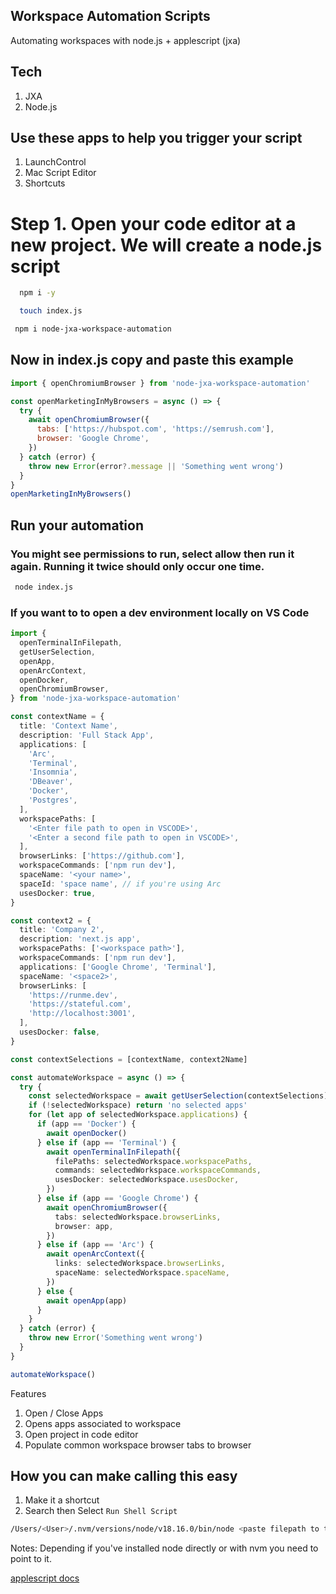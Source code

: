 ## Workspace Automation Scripts

Automating workspaces with node.js + applescript (jxa)

## Tech

1. JXA
2. Node.js

## Use these apps to help you trigger your script

1. LaunchControl
2. Mac Script Editor
3. Shortcuts

# Step 1. Open your code editor at a new project. We will create a node.js script

```sh
  npm i -y
```

```sh
  touch index.js
```

```sh
 npm i node-jxa-workspace-automation
```

## Now in index.js copy and paste this example

```js
import { openChromiumBrowser } from 'node-jxa-workspace-automation'

const openMarketingInMyBrowsers = async () => {
  try {
    await openChromiumBrowser({
      tabs: ['https://hubspot.com', 'https://semrush.com'],
      browser: 'Google Chrome',
    })
  } catch (error) {
    throw new Error(error?.message || 'Something went wrong')
  }
}
openMarketingInMyBrowsers()
```

## Run your automation

### You might see permissions to run, select allow then run it again. Running it twice should only occur one time.

```sh
 node index.js
```

### If you want to to open a dev environment locally on VS Code

```ts
import {
  openTerminalInFilepath,
  getUserSelection,
  openApp,
  openArcContext,
  openDocker,
  openChromiumBrowser,
} from 'node-jxa-workspace-automation'

const contextName = {
  title: 'Context Name',
  description: 'Full Stack App',
  applications: [
    'Arc',
    'Terminal',
    'Insomnia',
    'DBeaver',
    'Docker',
    'Postgres',
  ],
  workspacePaths: [
    '<Enter file path to open in VSCODE>',
    '<Enter a second file path to open in VSCODE>',
  ],
  browserLinks: ['https://github.com'],
  workspaceCommands: ['npm run dev'],
  spaceName: '<your name>',
  spaceId: 'space name', // if you're using Arc
  usesDocker: true,
}

const context2 = {
  title: 'Company 2',
  description: 'next.js app',
  workspacePaths: ['<workspace path>'],
  workspaceCommands: ['npm run dev'],
  applications: ['Google Chrome', 'Terminal'],
  spaceName: '<space2>',
  browserLinks: [
    'https://runme.dev',
    'https://stateful.com',
    'http://localhost:3001',
  ],
  usesDocker: false,
}

const contextSelections = [contextName, context2Name]

const automateWorkspace = async () => {
  try {
    const selectedWorkspace = await getUserSelection(contextSelections)
    if (!selectedWorkspace) return 'no selected apps'
    for (let app of selectedWorkspace.applications) {
      if (app == 'Docker') {
        await openDocker()
      } else if (app == 'Terminal') {
        await openTerminalInFilepath({
          filePaths: selectedWorkspace.workspacePaths,
          commands: selectedWorkspace.workspaceCommands,
          usesDocker: selectedWorkspace.usesDocker,
        })
      } else if (app == 'Google Chrome') {
        await openChromiumBrowser({
          tabs: selectedWorkspace.browserLinks,
          browser: app,
        })
      } else if (app == 'Arc') {
        await openArcContext({
          links: selectedWorkspace.browserLinks,
          spaceName: selectedWorkspace.spaceName,
        })
      } else {
        await openApp(app)
      }
    }
  } catch (error) {
    throw new Error('Something went wrong')
  }
}

automateWorkspace()
```

Features

1. Open / Close Apps
2. Opens apps associated to workspace
3. Open project in code editor
4. Populate common workspace browser tabs to browser

## How you can make calling this easy

1. Make it a shortcut
2. Search then Select `Run Shell Script`

```sh
/Users/<User>/.nvm/versions/node/v18.16.0/bin/node <paste filepath to this script>
```

Notes:
Depending if you've installed node directly or with nvm you need to point to it.

[applescript docs](https://developer.apple.com/library/archive/documentation/AppleScript/Conceptual/AppleScriptLangGuide/reference/ASLR_error_codes.html#//apple_ref/doc/uid/TP40000983-CH220-SW5)
